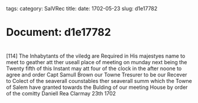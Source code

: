 tags: 
category: SalVRec
title: 
date: 1702-05-23
slug: d1e17782




# Document: d1e17782


# 

[114] The Inhabytants of the viledg are Required in His majestyes name to meet to geather att ther useall place of meeting on munday next being the Twenty fifth of this Instant may att four of the clock in the after noone to agree and order Capt Samull Brown our Towne Tresurer to be our Recever to Colect of the seaverall counstables ther seaverall summ which the Towne of Salem have granted towards the Bulding of our meeting House by order of the comitty  Daniell Rea Clarmay 23th 1702
